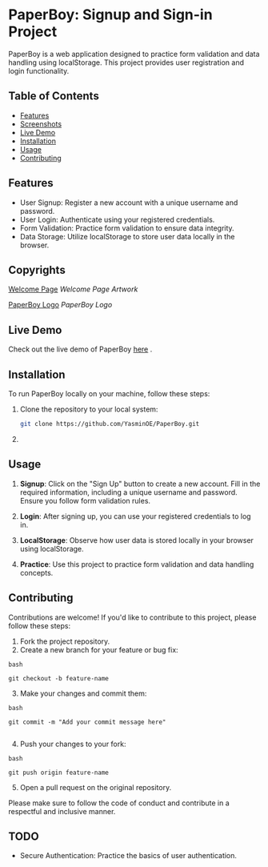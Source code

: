 # PaperBoy: Signup and Sign-in Project

PaperBoy is a web application designed to practice form validation and data handling using localStorage. This project provides user registration and login functionality.

## Table of Contents

- [Features](#features)
- [Screenshots](#screenshots)
- [Live Demo](#live-demo)
- [Installation](#installation)
- [Usage](#usage)
- [Contributing](#contributing)

## Features

- User Signup: Register a new account with a unique username and password.
- User Login: Authenticate using your registered credentials.
- Form Validation: Practice form validation to ensure data integrity.
- Data Storage: Utilize localStorage to store user data locally in the browser.


## Copyrights

[Welcome Page](https://www.rawpixel.com/image/2310614/free-illustration-png-alone-animal-aside)
*Welcome Page Artwork*

[PaperBoy Logo](https://www.beams.co.jp/global/news/detail/335)
*PaperBoy Logo*


## Live Demo

Check out the live demo of PaperBoy [here](https://yasminoe.github.io/PaperBoy/) .

## Installation

To run PaperBoy locally on your machine, follow these steps:

1. Clone the repository to your local system:

   ```bash
   git clone https://github.com/YasminOE/PaperBoy.git
2. 

## Usage

1. **Signup**: Click on the "Sign Up" button to create a new account. Fill in the required information, including a unique username and password. Ensure you follow form validation rules.

2. **Login**: After signing up, you can use your registered credentials to log in.

3. **LocalStorage**: Observe how user data is stored locally in your browser using localStorage.

4. **Practice**: Use this project to practice form validation and data handling concepts.


## Contributing

Contributions are welcome! If you'd like to contribute to this project, please follow these steps:

1. Fork the project repository.
2. Create a new branch for your feature or bug fix:
```
bash

git checkout -b feature-name

```
3. Make your changes and commit them:
```
bash
   
git commit -m "Add your commit message here"
   
```
4. Push your changes to your fork:
```
bash

git push origin feature-name

```
5. Open a pull request on the original repository.
   
Please make sure to follow the code of conduct and contribute in a respectful and inclusive manner.


## TODO
- Secure Authentication: Practice the basics of user authentication.
